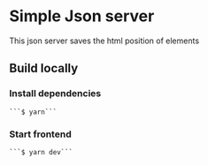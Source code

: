 # Simple Json server

This json server saves the html position of elements 


## Build locally

### Install dependencies

    ```$ yarn```

### Start frontend

    ```$ yarn dev```

